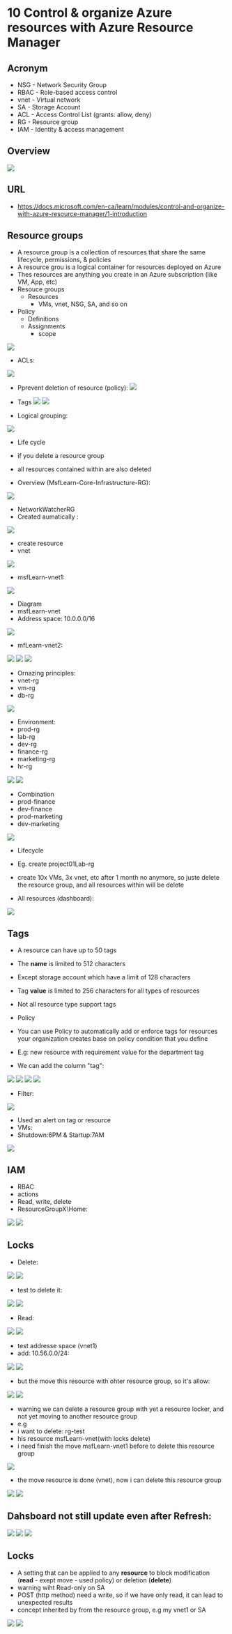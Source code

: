 # 10 Control & organize Azure resources with Azure Resource Manager

## Acronym
* NSG - Network Security Group
* RBAC - Role-based access control
* vnet - Virtual network
* SA - Storage Account
* ACL - Access Control List (grants: allow, deny)
* RG - Resource group
* IAM - Identity & access management

## Overview
[<img src="https://i.imgur.com/68GA1yy.png">](https://i.imgur.com/68GA1yy.png)

## URL
* https://docs.microsoft.com/en-ca/learn/modules/control-and-organize-with-azure-resource-manager/1-introduction

## Resource groups
* A resource group is a collection of resources that share the same lifecycle, permissions, & policies
* A resource grou is a logical container for resources deployed on Azure
 * Thes resources are anything you create in an Azure subscription (like VM, App, etc)
* Resouce groups  
  * Resources
    * VMs, vnet, NSG, SA, and so on
* Policy
  * Definitions
  * Assignments
    * scope

[<img src="https://i.imgur.com/VvmAgpV.png">](https://i.imgur.com/VvmAgpV.png)

* ACLs: 

[<img src="https://i.imgur.com/y7ysCpA.png">](https://i.imgur.com/y7ysCpA.png)

* Pprevent deletion of resource (policy):
[<img src="https://i.imgur.com/lf5dOeW.png">](https://i.imgur.com/lf5dOeW.png)


* Tags
[<img src="https://i.imgur.com/ETrJGi7.png">](https://i.imgur.com/ETrJGi7.png)
[<img src="https://i.imgur.com/aufOjFj.png">](https://i.imgur.com/aufOjFj.png)

* Logical grouping:

[<img src="https://i.imgur.com/J1ZUlV2.png">](https://i.imgur.com/J1ZUlV2.png)

* Life cycle
 * if you delete a resource group
  * all resources contained within are also deleted
  
* Overview (MsfLearn-Core-Infrastructure-RG):

[<img src="https://i.imgur.com/ub3SWLY.png">](https://i.imgur.com/ub3SWLY.png)

* NetworkWatcherRG
 * Created aumatically :
 
[<img src="https://i.imgur.com/xZtnFAn.png">](https://i.imgur.com/xZtnFAn.png)

* create resource
 * vnet
 
[<img src="https://i.imgur.com/Fu66wxV.png">](https://i.imgur.com/Fu66wxV.png)

* msfLearn-vnet1:

[<img src="https://i.imgur.com/v85cUIN.png">](https://i.imgur.com/v85cUIN.png)

* Diagram
 * msfLearn-vnet
  * Address space: 10.0.0.0/16

[<img src="https://i.imgur.com/O27vZzu.png">](https://i.imgur.com/O27vZzu.png)

* mfLearn-vnet2:

[<img src="https://i.imgur.com/kgG95wx.png">](https://i.imgur.com/kgG95wx.png)
[<img src="https://i.imgur.com/N1yiwtW.png">](https://i.imgur.com/N1yiwtW.png)
[<img src="https://i.imgur.com/n7cPSg8.png">](https://i.imgur.com/n7cPSg8.png)

* Ornazing principles:
 * vnet-rg
 * vm-rg
 * db-rg
 
[<img src="https://i.imgur.com/36MZvQI.png">](https://i.imgur.com/36MZvQI.png)

* Environment:
 * prod-rg
 * lab-rg
 * dev-rg
 * finance-rg
 * marketing-rg
 * hr-rg

[<img src="https://i.imgur.com/ZIL3j1r.png">](https://i.imgur.com/ZIL3j1r.png)
[<img src="https://i.imgur.com/bXFqrr3.png">](https://i.imgur.com/bXFqrr3.png)

* Combination
 * prod-finance
 * dev-finance
 * prod-marketing
 * dev-marketing
 
[<img src="https://i.imgur.com/LAXThcH.png">](https://i.imgur.com/LAXThcH.png)

* Lifecycle
 * Eg. create project01Lab-rg
  * create 10x VMs, 3x vnet, etc
  after 1 month no anymore, so juste delete the resource group, and all resources within will be delete
  
* All resources (dashboard):

[<img src="https://i.imgur.com/gJ71hT4.png">](https://i.imgur.com/gJ71hT4.png)

## Tags
* A resource can have up to 50 tags
 * The **name** is limited to 512 characters
  * Except storage account which have a limit of 128 characters
* Tag **value** is limited to 256 characters for all types of resources
* Not all resource type support tags

* Policy
 * You can use Policy to automatically add or enforce tags for resources your organization creates base on policy condition that you define
  * E.g: new resource with requirement value for the department tag
 
* We can add the column "tag":

[<img src="https://i.imgur.com/mnElrDN.png">](https://i.imgur.com/mnElrDN.png)
[<img src="https://i.imgur.com/I69Ybgs.png">](https://i.imgur.com/I69Ybgs.png)
[<img src="https://i.imgur.com/fPi3xdC.png">](https://i.imgur.com/fPi3xdC.png)
[<img src="https://i.imgur.com/ESf8GeA.png">](https://i.imgur.com/ESf8GeA.png)

* Filter:

[<img src="https://i.imgur.com/LpLe4sA.png">](https://i.imgur.com/LpLe4sA.png)

* Used an alert on tag or resource
 * VMs:
  * Shutdown:6PM & Startup:7AM

[<img src="https://i.imgur.com/vzaa5m9.png">](https://i.imgur.com/vzaa5m9.png)

## IAM
* RBAC
 * actions
  * Read, write, delete
* ResourceGroupX\Home:

[<img src="https://i.imgur.com/Kj7u5vU.png">](https://i.imgur.com/Kj7u5vU.png)
[<img src="https://i.imgur.com/DsWJht5.png">](https://i.imgur.com/DsWJht5.png)

## Locks
* Delete: 

[<img src="https://i.imgur.com/H51PqOz.png">](https://i.imgur.com/H51PqOz.png)
[<img src="https://i.imgur.com/yK6isS2.png">](https://i.imgur.com/yK6isS2.png)

* test to delete it:

[<img src="https://i.imgur.com/dId4pT5.png">](https://i.imgur.com/dId4pT5.png)
[<img src="https://i.imgur.com/Zrqq1qM.png">](https://i.imgur.com/Zrqq1qM.png)


* Read:

[<img src="https://i.imgur.com/pnKIyRK.png">](https://i.imgur.com/pnKIyRK.png)
[<img src="https://i.imgur.com/6dkHSw0.png">](https://i.imgur.com/6dkHSw0.png)

* test addresse space (vnet1)
 * add: 10.56.0.0/24:

[<img src="https://i.imgur.com/SSwQql3.png">](https://i.imgur.com/SSwQql3.png)
[<img src="https://i.imgur.com/KrHKxXy.png">](https://i.imgur.com/KrHKxXy.png)
 * but the move this resource with ohter resource group, so it's allow:
 
[<img src="https://i.imgur.com/isOxIaJ.png">](https://i.imgur.com/isOxIaJ.png)
[<img src="https://i.imgur.com/Bxu2cmA.png">](https://i.imgur.com/Bxu2cmA.png)

* warning we can delete a resource group with yet a resource locker, and not yet moving to another resource group
* e.g
 * i want to delete: rg-test
  * his resource msfLearn-vnet(with locks delete)
  * i need finish the move msfLearn-vnet1 before to delete this resource group

[<img src="https://i.imgur.com/SriZPhx.png">](https://i.imgur.com/SriZPhx.png)
* the move resource is done (vnet), now i can delete this resource group

[<img src="https://i.imgur.com/18vpNj8.png">](https://i.imgur.com/18vpNj8.png)
[<img src="https://i.imgur.com/qQt5QwJ.png">](https://i.imgur.com/qQt5QwJ.png)

## Dahsboard not still update even after Refresh:

[<img src="https://i.imgur.com/mPobQPc.png">](https://i.imgur.com/mPobQPc.png)
[<img src="https://i.imgur.com/df5oBN8.png">](https://i.imgur.com/df5oBN8.png)
[<img src="https://i.imgur.com/EdU4Esl.png">](https://i.imgur.com/EdU4Esl.png)

## Locks
* A setting that can be applied to any **resource** to block modification (**read** - exept move - used policy) or deletion (**delete**)
* warning wiht Read-only on SA
 * POST (http method) need a write, so if we have only read, it can lead to unexpected results
* concept inherited by from the resource group, e.g my vnet1 or SA

[<img src="https://i.imgur.com/mGkvE8S.png">](https://i.imgur.com/mGkvE8S.png)
[<img src="https://i.imgur.com/LhMxrzJ.png">](https://i.imgur.com/LhMxrzJ.png)
